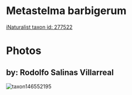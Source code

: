 
Metastelma barbigerum
=====================
  
[iNaturalist taxon id: 277522](https://www.inaturalist.org/taxa/277522)
# Photos

## by: Rodolfo Salinas Villarreal
  
![taxon146552195](https://inaturalist-open-data.s3.amazonaws.com/photos/157012993/medium.jpg)
